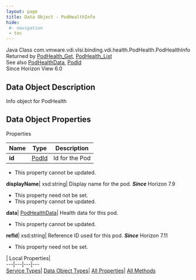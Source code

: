 ```yaml
---
layout: page
title: Data Object - PodHealthInfo
hide:
 #- navigation
 - toc
---
```






Java Class
    com.vmware.vdi.vlsi.binding.vdi.health.PodHealth.PodHealthInfo  
Returned by
     [PodHealth_Get](vdi.health.PodHealth.md#get), [PodHealth_List](vdi.health.PodHealth.md#list)  
See also
     [PodHealthData](vdi.health.PodHealth.PodHealthData.md), [PodId](vdi.entity.PodId.md)  
Since 
    Horizon View 6.0

## Data Object Description 

Info object for PodHealth 

## Data Object Properties

Properties

Name |  Type |  Description   
---|---|---  
**id**| [PodId](vdi.entity.PodId.md)|  Id for the Pod   


 * This property cannot be updated.

  
**displayName**|  xsd:string|  Display name for the pod.  **_Since_** Horizon 7.9  


 * This property need not be set.
 * This property cannot be updated.

  
**data**| [PodHealthData](vdi.health.PodHealth.PodHealthData.md)|  Health data for this pod.   


 * This property cannot be updated.

  
**refId**|  xsd:string|  Reference ID used for this pod.  **_Since_** Horizon 7.11  


 * This property need not be set.

  
  
  
 | Local Properties|   
---|---|---|---  
[Service Types](index-mo_types.md)| [Data Object Types](index-do_types.md)| [All Properties](index-properties.md)| [All Methods](index-methods.md)  
  
  

